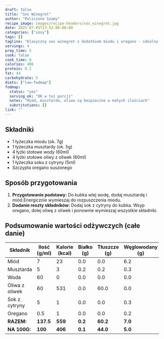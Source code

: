 ```yaml
---
draft: false  
title: "Sos Winegret"  
author: "Policzone Szamy"  
recipe_image: images/recipe-headers/sos_winegret.jpg
date: 2025-07-05T17:52:00-00:00  
categories: ["sosy"]  
tags: []  
tagline: "Klasyczny sos winegret z dodatkiem miodu i oregano - idealny do sałatek."  
servings: 4  
prep_time: 5  
cook: false  
cook_time: 0  
calories: 406
protein: 0.1
fat: 44
carbohydrate: 5 
diets: ["low-fodmap"]
fodmap:
  status: "yes"
  serving_ok: "OK w tej porcji"
  notes: "Miód, musztarda, oliwa są bezpieczne w małych ilościach"
  substitutions: []
link: ""  
---
```


## Składniki
*   1 łyżeczka miodu (ok. 7g)  
*   1 łyżeczka musztardy (ok. 5g)  
*   4 łyżki stołowe wody (60ml)  
*   4 łyżki stołowe oliwy z oliwek (60ml)  
*   1 łyżeczka soku z cytryny (5ml)  
*   Szczypta oregano suszonego  

## Sposób przygotowania
1.  **Przygotowanie podstawy:** Do kubka wlej wodę, dodaj musztardę i miód.Energicznie wymieszaj do rozpuszczenia miodu.  
2.  **Dodanie reszty składników:** Dodaj sok z cytryny do kubka. Wsyp oregano, dolej oliwę z oliwek i ponownie wymieszaj wszystkie składniki.    

## Podsumowanie wartości odżywczych (całe danie)

| Składnik           | Ilość (g/ml) | Kalorie (kcal) | Białko (g) | Tłuszcze (g) | Węglowodany (g) |
|--------------------|--------------|----------------|------------|--------------|-----------------|
| Miód               | 7            | 23             | 0.0        | 0.0          | 6.2             |
| Musztarda          | 5            | 3              | 0.2        | 0.2          | 0.3             |
| Woda               | 60           | 0              | 0.0        | 0.0          | 0.0             |
| Oliwa z oliwek     | 60           | 531            | 0.0        | 60.0         | 0.0             |
| Sok z cytryny      | 5            | 1              | 0.0        | 0.0          | 0.3             |
| Oregano            | 0.5          | 1              | 0.0        | 0.0          | 0.2             |
| **RAZEM:**         | **137.5**    | **559**        | **0.2**    | **60.2**     | **7.0**         |
| **NA 100G:**       | **100**      | **406**        | **0.1**    | **44.0**     | **5.0**         |